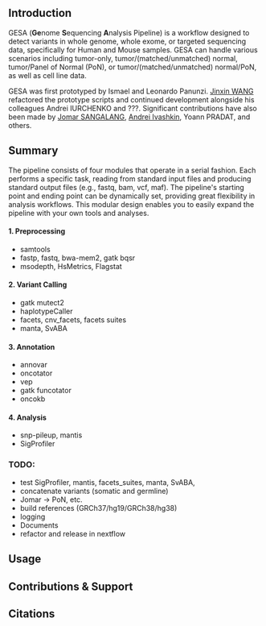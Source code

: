 ## Introduction
GESA (**Ge**nome **S**equencing **A**nalysis Pipeline) is a workflow designed to detect variants in whole genome, whole exome, or targeted sequencing data, specifically for Human and Mouse samples. GESA can handle various scenarios including tumor-only, tumor/(matched/unmatched) normal, tumor/Panel of Normal (PoN), or tumor/(matched/unmatched) normal/PoN, as well as cell line data.

GESA was first prototyped by Ismael and Leonardo Panunzi. [Jinxin WANG](https://github.com/jinxin-wang/) refactored the prototype scripts and continued development alongside his colleagues Andrei IURCHENKO and ???. Significant contributions have also been made by [Jomar SANGALANG](https://github.com/jsangalang), [Andrei Ivashkin](https://github.com/andrrrsss), Yoann PRADAT, and others.

## Summary

The pipeline consists of four modules that operate in a serial fashion. Each performs a specific task, reading from standard input files and producing standard output files (e.g., fastq, bam, vcf, maf). The pipeline's starting point and ending point can be dynamically set, providing great flexibility in analysis workflows. This modular design enables you to easily expand the pipeline with your own tools and analyses. 

#### 1. Preprocessing 
  - samtools
  - fastp, fastq, bwa-mem2, gatk bqsr
  - msodepth, HsMetrics, Flagstat
    
#### 2. Variant Calling  
  - gatk mutect2
  - haplotypeCaller
  - facets, cnv_facets, facets suites
  - manta, SvABA
    
#### 3. Annotation
  - annovar
  - oncotator
  - vep
  - gatk funcotator
  - oncokb
    
#### 4. Analysis
  - snp-pileup, mantis
  - SigProfiler
    
### TODO:
  - test SigProfiler, mantis, facets_suites, manta, SvABA, 
  - concatenate variants (somatic and germline)
  - Jomar -> PoN, etc.
  - build references (GRCh37/hg19/GRCh38/hg38)
  - logging 
  - Documents
  - refactor and release in nextflow
  
## Usage

## Contributions & Support

## Citations
